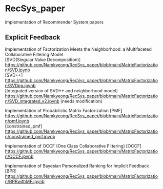 # RecSys_paper
implementation of Recommender System papers

## Explicit Feedback
Implementation of Factorization Meets the Neighborhood: a Multifaceted Collaborative Filtering Model  
[SVD(Singular Value Decomposition)] https://github.com/Namkyeong/RecSys_paper/blob/main/MatrixFactorization/SVD.ipynb  
[SVD++] https://github.com/Namkyeong/RecSys_paper/blob/main/MatrixFactorization/SVDpp.ipynb  
[Integrated version of SVD++ and neighborhood model] https://github.com/Namkyeong/RecSys_paper/blob/main/MatrixFactorization/SVD_integrated_v2.ipynb (needs modification)  
  
  
Implementation of Probabilistic Matrix Factorization
[PMF] https://github.com/Namkyeong/RecSys_paper/blob/main/MatrixFactorization/pmf.ipynb   
[constrained_pmf] https://github.com/Namkyeong/RecSys_paper/blob/main/MatrixFactorization/constrained_pmf.ipynb  
  
  
Implementation of OCCF (One Class Collaborative Filtering)
[OCCF] https://github.com/Namkyeong/RecSys_paper/blob/main/MatrixFactorization/OCCF.ipynb  
  
  
Implementation of Bayesian Personalized Ranking for Implicit Feedback
[BPR] https://github.com/Namkyeong/RecSys_paper/blob/main/MatrixFactorization/BPRwithMF.ipynb  
